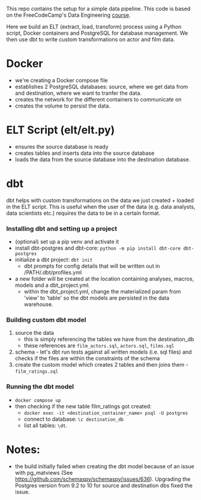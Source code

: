 This repo contains the setup for a simple data pipeline. This code is based on the FreeCodeCamp's Data Engineering [course](https://www.freecodecamp.org/news/learn-the-essentials-of-data-engineering/). 

Here we build an ELT (extract, load, transform) process using a Python script, Docker containers and PostgreSQL for database management. We then use dbt to write custom transformations on actor and film data.

# Docker
- we're creating a Docker compose file
- establishes 2 PostgreSQL databases: source, where we get data from and destination, where we want to tranfer the data. 
- creates the network for the different containers to communicate on
- creates the volume to persist the data. 

# ELT Script (elt/elt.py)
- ensures the source database is ready 
- creates tables and inserts data into the source database
- loads the data from the source database into the destination database.


# dbt
dbt helps with custom transformations on the data we just created + loaded in the ELT script. This is useful when the user of the data (e.g. data analysts, data scientists etc.) requires the data to be in a certain format. 

### Installing dbt and setting up a project
- (optional) set up a pip venv and activate it
- install dbt-postgres and dbt-core: `python -m pip install dbt-core dbt-postgres`
- initialize a dbt project: `dbt init`
    - dbt prompts for config details that will be written out in /PATH/.dbt/profiles.yml
- a new folder will be created at the location containing analyses, macros, models and a dbt_project.yml. 
    - within the dbt_project.yml, change the materialized param from 'view' to 'table' so the dbt models are persisted in the data warehouse. 

### Building custom dbt model
1. source the data
    - this is simply referencing the tables we have from the destination_db
    - these references are `film_actors.sql`, `actors.sql`, `films.sql`
2. schema - let's dbt run tests against all written models (i.e. sql files) and checks if the files are within the constraints of the schema
3. create the custom model which creates 2 tables and then joins them - `film_ratings.sql`

### Running the dbt model
- `docker compose up`
- then checking if the new table film_ratings got created:
    - `docker exec -it <destination_container_name> psql -U postgres`
    - connect to database: `\c destination_db`
    - list all tables: `\dt`.

# Notes:
- the build initially failed when creating the dbt model because of an issue with pg_matviews (See https://github.com/schemaspy/schemaspy/issues/636). Upgrading the Postgres version from 9.2 to 10 for source and destination dbs fixed the issue. 